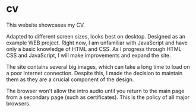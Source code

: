 # cv
This website showcases my CV.

Adapted to different screen sizes, looks best on desktop. Designed as an example WEB project.
Right now, I am unfamiliar with JavaScript and have only a basic knowledge of HTML and CSS.
As I progress through HTML CSS and JavaScript, I will make improvements and expand the site.

The site contains several big images, which can take a long time to load on a poor Internet connection. 
Despite this, I made the decision to maintain them as they are a crucial component of the design.

The browser won't allow the intro audio until you return to the main page from a secondary page 
(such as certificates). This is the policy of all major browsers.
